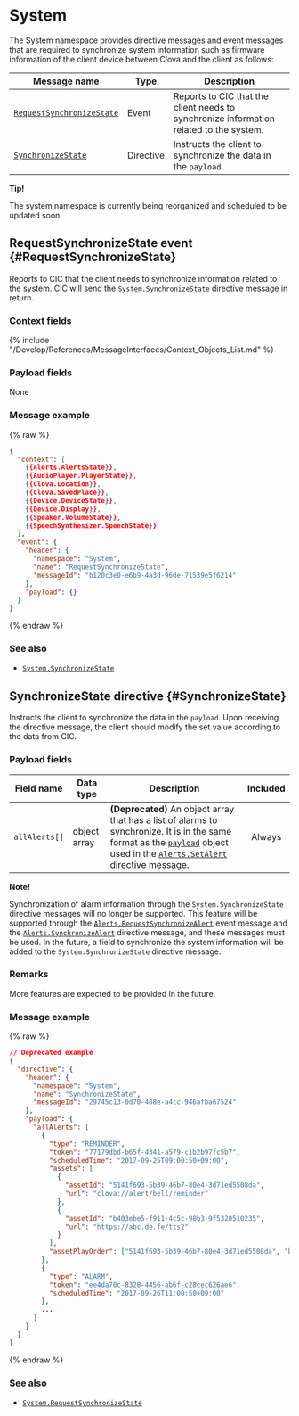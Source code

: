# System

The System namespace provides directive messages and event messages that are required to synchronize system information such as firmware information of the client device between Clova and the client as follows:

| Message name         | Type  | Description                                 |
|------------------|-----------|-------------------------------------------|
| [`RequestSynchronizeState`](#RequestSynchronizeState)  | Event     | Reports to CIC that the client needs to synchronize information related to the system. |
| [`SynchronizeState`](#SynchronizeState)                | Directive | Instructs the client to synchronize the data in the `payload`.            |

<div class="tip">
  <p><strong>Tip!</strong></p>
  <p>The system namespace is currently being reorganized and scheduled to be updated soon.</p>
</div>

## RequestSynchronizeState event {#RequestSynchronizeState}
Reports to CIC that the client needs to synchronize information related to the system. CIC will send the [`System.SynchronizeState`](#SynchronizeState) directive message in return.

### Context fields

{% include "/Develop/References/MessageInterfaces/Context_Objects_List.md" %}

### Payload fields

None

### Message example
{% raw %}
```json
{
  "context": [
    {{Alerts.AlertsState}},
    {{AudioPlayer.PlayerState}},
    {{Clova.Location}},
    {{Clova.SavedPlace}},
    {{Device.DeviceState}},
    {{Device.Display}},
    {{Speaker.VolumeState}},
    {{SpeechSynthesizer.SpeechState}}
  ],
  "event": {
    "header": {
      "namespace": "System",
      "name": "RequestSynchronizeState",
      "messageId": "b120c3e0-e6b9-4a3d-96de-71539e5f6214"
    },
    "payload": {}
  }
}
```
{% endraw %}

### See also
* [`System.SynchronizeState`](/Develop/References/MessageInterfaces/System.md#SynchronizeState)

## SynchronizeState directive {#SynchronizeState}
Instructs the client to synchronize the data in the `payload`. Upon receiving the directive message, the client should modify the set value according to the data from CIC.

### Payload fields

| Field name       | Data type    | Description                     | Included |
|---------------|---------|-----------------------------|:---------:|
| `allAlerts[]`   | object array | **(Deprecated)** An object array that has a list of alarms to synchronize. It is in the same format as the [`payload`](/Develop/References/MessageInterfaces/Alerts.md#SetAlertPayload) object used in the [`Alerts.SetAlert`](/Develop/References/MessageInterfaces/Alerts.md#SetAlert) directive message. | Always    |

<div class="note">
  <p><strong>Note!</strong></p>
  <p>Synchronization of alarm information through the <code>System.SynchronizeState</code> directive messages will no longer be supported. This feature will be supported through the <a href="/Develop/References/MessageInterfaces/Alerts.md#RequestSynchronizeAlert"><code>Alerts.RequestSynchronizeAlert</code></a> event message and the <a href="/Develop/References/MessageInterfaces/Alerts.md#SynchronizeAlert"><code>Alerts.SynchronizeAlert</code></a> directive message, and these messages must be used. In the future, a field to synchronize the system information will be added to the <code>System.SynchronizeState</code> directive message.</p>
</div>

### Remarks
More features are expected to be provided in the future.

### Message example

{% raw %}

```json
// Deprecated example
{
  "directive": {
    "header": {
      "namespace": "System",
      "name": "SynchronizeState",
      "messageId": "29745c13-0d70-408e-a4cc-946afba67524"
    },
    "payload": {
      "allAlerts": [
        {
          "type": "REMINDER",
          "token": "77179dbd-b65f-4341-a579-c1b2b97fc5b7",
          "scheduledTime": "2017-09-25T09:00:50+09:00",
          "assets": [
            {
              "assetId": "5141f693-5b39-46b7-80e4-3d71ed5508da",
              "url": "clova://alert/bell/reminder"
            },
            {
              "assetId": "b403ebe5-f911-4c5c-98b3-9f5320510235",
              "url": "https://abc.de.fe/tts2"
            }
          ],
          "assetPlayOrder": ["5141f693-5b39-46b7-80e4-3d71ed5508da", "b403ebe5-f911-4c5c-98b3-9f5320510235"]
        },
        {
          "type": "ALARM",
          "token": "ee4da70c-8328-4456-ab6f-c28cec626ae6",
          "scheduledTime": "2017-09-26T11:00:50+09:00"
        },
        ...
      ]
    }
  }
}
```

{% endraw %}

### See also
* [`System.RequestSynchronizeState`](#RequestSynchronizeState)
